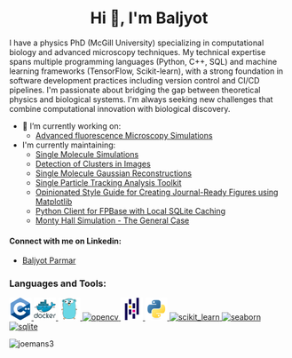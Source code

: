 <h1 align="center">Hi 👋, I'm Baljyot</h1>

I have a physics PhD (McGill University) specializing in computational biology and advanced microscopy techniques. My technical expertise spans multiple programming languages (Python, C++, SQL) and machine learning frameworks (TensorFlow, Scikit-learn), with a strong foundation in software development practices including version control and CI/CD pipelines.
I'm passionate about bridging the gap between theoretical physics and biological systems. I'm always seeking new challenges that combine computational innovation with biological discovery.

- 🔭 I’m currently working on:
    - [Advanced fluorescence Microscopy Simulations](https://github.com/joemans3/AMS_BP)
- I'm currently maintaining:
    - [Single Molecule Simulations](https://github.com/joemans3/SMS_BP)
    - [Detection of Clusters in Images](https://github.com/joemans3/Cluster_Detection)
    - [Single Molecule Gaussian Reconstructions](https://github.com/joemans3/SMRecon)
    - [Single Particle Tracking Analysis Toolkit](https://github.com/joemans3/SPTanalysis)
    - [Opinionated Style Guide for Creating Journal-Ready Figures using Matplotlib](https://github.com/joemans3/JournalPlots)
    - [Python Client for FPBase with Local SQLite Caching](https://github.com/joemans3/fpbase-client)
    - [Monty Hall Simulation - The General Case](https://github.com/joemans3/General_Monty_Hall_Sim)

<h4 align="left">Connect with me on Linkedin:</h4>

- [Baljyot Parmar](www.linkedin.com/in/baljyot-parmar-phd-b16160bb)


<h3 align="left">Languages and Tools:</h3>
<p align="left"> <a href="https://www.w3schools.com/cpp/" target="_blank" rel="noreferrer"> <img src="https://raw.githubusercontent.com/devicons/devicon/master/icons/cplusplus/cplusplus-original.svg" alt="cplusplus" width="40" height="40"/> </a> <a href="https://www.docker.com/" target="_blank" rel="noreferrer"> <img src="https://raw.githubusercontent.com/devicons/devicon/master/icons/docker/docker-original-wordmark.svg" alt="docker" width="40" height="40"/> </a> <a href="https://golang.org" target="_blank" rel="noreferrer"> <img src="https://raw.githubusercontent.com/devicons/devicon/master/icons/go/go-original.svg" alt="go" width="40" height="40"/> </a> <a href="https://opencv.org/" target="_blank" rel="noreferrer"> <img src="https://www.vectorlogo.zone/logos/opencv/opencv-icon.svg" alt="opencv" width="40" height="40"/> </a> <a href="https://pandas.pydata.org/" target="_blank" rel="noreferrer"> <img src="https://raw.githubusercontent.com/devicons/devicon/2ae2a900d2f041da66e950e4d48052658d850630/icons/pandas/pandas-original.svg" alt="pandas" width="40" height="40"/> </a> <a href="https://www.python.org" target="_blank" rel="noreferrer"> <img src="https://raw.githubusercontent.com/devicons/devicon/master/icons/python/python-original.svg" alt="python" width="40" height="40"/> </a> <a href="https://scikit-learn.org/" target="_blank" rel="noreferrer"> <img src="https://upload.wikimedia.org/wikipedia/commons/0/05/Scikit_learn_logo_small.svg" alt="scikit_learn" width="40" height="40"/> </a> <a href="https://seaborn.pydata.org/" target="_blank" rel="noreferrer"> <img src="https://seaborn.pydata.org/_images/logo-mark-lightbg.svg" alt="seaborn" width="40" height="40"/> </a> <a href="https://www.sqlite.org/" target="_blank" rel="noreferrer"> <img src="https://www.vectorlogo.zone/logos/sqlite/sqlite-icon.svg" alt="sqlite" width="40" height="40"/> </a> </p>

<p><img align="left" src="https://github-readme-stats.vercel.app/api/top-langs?username=joemans3&show_icons=true&locale=en&layout=compact" alt="joemans3" /></p>
